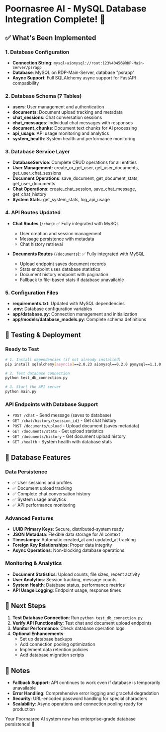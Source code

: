 # Poornasree AI - MySQL Database Integration Complete! 🎉

## ✅ What's Been Implemented

### 1. Database Configuration
- **Connection String**: `mysql+aiomysql://root:123%40456@RDP-Main-Server/psrapp`
- **Database**: MySQL on RDP-Main-Server, database "psrapp"
- **Async Support**: Full SQLAlchemy async support for FastAPI compatibility

### 2. Database Schema (7 Tables)
- **users**: User management and authentication
- **documents**: Document upload tracking and metadata
- **chat_sessions**: Chat conversation sessions
- **chat_messages**: Individual chat messages with responses
- **document_chunks**: Document text chunks for AI processing
- **api_usage**: API usage monitoring and analytics
- **system_health**: System health and performance monitoring

### 3. Database Service Layer
- **DatabaseService**: Complete CRUD operations for all entities
- **User Management**: create_or_get_user, get_user_documents, get_user_chat_sessions
- **Document Operations**: save_document, get_document_stats, get_user_documents
- **Chat Operations**: create_chat_session, save_chat_message, get_chat_history
- **System Stats**: get_system_stats, log_api_usage

### 4. API Routes Updated
- **Chat Routes** (`/chat`): ✅ Fully integrated with MySQL
  - User creation and session management
  - Message persistence with metadata
  - Chat history retrieval
  
- **Documents Routes** (`/documents`): ✅ Fully integrated with MySQL
  - Upload endpoint saves document records
  - Stats endpoint uses database statistics
  - Document history endpoint with pagination
  - Fallback to file-based stats if database unavailable

### 5. Configuration Files
- **requirements.txt**: Updated with MySQL dependencies
- **.env**: Database configuration variables
- **app/database.py**: Connection management and initialization
- **app/models/database_models.py**: Complete schema definitions

## 🧪 Testing & Deployment

### Ready to Test
```bash
# 1. Install dependencies (if not already installed)
pip install sqlalchemy[asyncio]==2.0.23 aiomysql==0.2.0 pymysql==1.1.0 alembic==1.13.1

# 2. Test database connection
python test_db_connection.py

# 3. Start the API server
python main.py
```

### API Endpoints with Database Support
- `POST /chat` - Send message (saves to database)
- `GET /chat/history/{session_id}` - Get chat history
- `POST /documents/upload` - Upload document (saves metadata)
- `GET /documents/stats` - Get upload statistics
- `GET /documents/history` - Get document upload history
- `GET /health` - System health with database stats

## 🔧 Database Features

### Data Persistence
- ✅ User sessions and profiles
- ✅ Document upload tracking
- ✅ Complete chat conversation history
- ✅ System usage analytics
- ✅ API performance monitoring

### Advanced Features
- **UUID Primary Keys**: Secure, distributed-system ready
- **JSON Metadata**: Flexible data storage for AI context
- **Timestamps**: Automatic created_at and updated_at tracking
- **Foreign Key Relationships**: Proper data integrity
- **Async Operations**: Non-blocking database operations

### Monitoring & Analytics
- **Document Statistics**: Upload counts, file sizes, recent activity
- **User Analytics**: Session tracking, message counts
- **System Health**: Database status, performance metrics
- **API Usage Logging**: Endpoint usage, response times

## 🚀 Next Steps

1. **Test Database Connection**: Run `python test_db_connection.py`
2. **Verify API Functionality**: Test chat and document upload endpoints
3. **Monitor Performance**: Check database operation logs
4. **Optional Enhancements**:
   - Set up database backups
   - Add connection pooling optimization
   - Implement data retention policies
   - Add database migration scripts

## 📝 Notes

- **Fallback Support**: API continues to work even if database is temporarily unavailable
- **Error Handling**: Comprehensive error logging and graceful degradation
- **Security**: URL-encoded password handling for special characters
- **Scalability**: Async operations and connection pooling ready for production

Your Poornasree AI system now has enterprise-grade database persistence! 🎯

